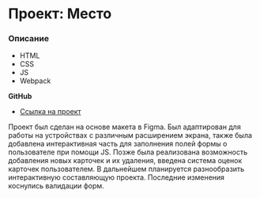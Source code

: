# Проект: Место

### Описание

* HTML
* CSS
* JS
* Webpack

**GitHub**

* [Ссылка на проект](https://ewys8.github.io/mesto/)

Проект был сделан на основе макета в Figma.
Был адаптирован для работы на устройствах  с различным расширением экрана, также была добавлена интерактивная часть для заполнения полей формы о пользователе при помощи JS. Позже была реализована возможность добавления новых карточек и их удаления, введена система оценок карточек пользователем. В дальнейшем планируется разнообразить интерактивную составляющую проекта. Последние изменения коснулись валидации форм.
